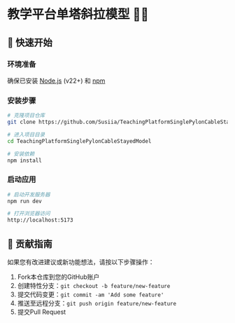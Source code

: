 # 教学平台单塔斜拉模型 🧱🌉


## 🚀 快速开始
### 环境准备
确保已安装 [Node.js](https://nodejs.org/) (v22+) 和 [npm](https://www.npmjs.com/)

### 安装步骤
```bash
# 克隆项目仓库
git clone https://github.com/Susiia/TeachingPlatformSinglePylonCableStayed.git

# 进入项目目录
cd TeachingPlatformSinglePylonCableStayedModel

# 安装依赖
npm install
```

### 启动应用
```bash
# 启动开发服务器
npm run dev

# 打开浏览器访问
http://localhost:5173
```



## 🤝 贡献指南
如果您有改进建议或新功能想法，请按以下步骤操作：
1. Fork本仓库到您的GitHub账户
2. 创建特性分支：`git checkout -b feature/new-feature`
3. 提交代码变更：`git commit -am 'Add some feature'`
4. 推送至远程分支：`git push origin feature/new-feature`
5. 提交Pull Request
